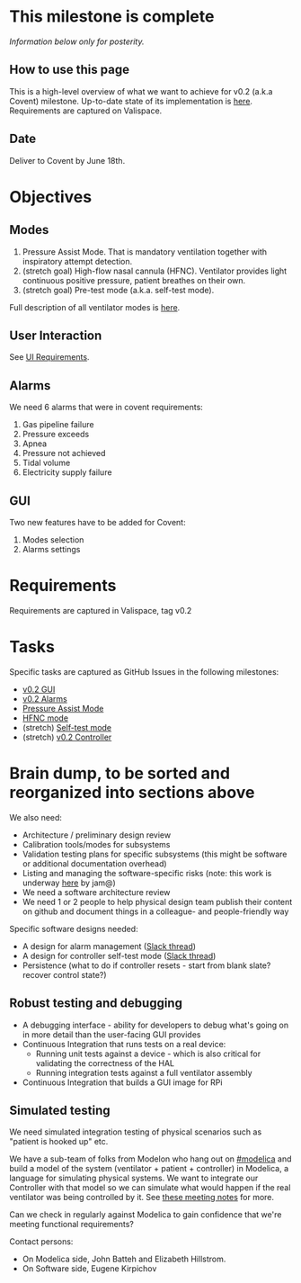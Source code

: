 # This milestone is complete

_Information below only for posterity._

## How to use this page
This is a high-level overview of what we want to achieve for v0.2 (a.k.a Covent) milestone. Up-to-date state of its implementation
is [here](https://docs.google.com/document/d/1CHgz-y6wV6duTg66s1h8-wZZ6Tn22U1iL5WtjhSYQgk/edit#). Requirements are captured on Valispace.

## Date

Deliver to Covent by June 18th.

# Objectives
## Modes
 1. Pressure Assist Mode. That is mandatory ventilation together with inspiratory attempt detection.
 2. (stretch goal) High-flow nasal cannula (HFNC). Ventilator provides light continuous positive pressure, patient breathes on their own.
 3. (stretch goal) Pre-test mode (a.k.a. self-test mode).

Full description of all ventilator modes is [here](ventilation_modes.md).

## User Interaction

See [UI Requirements](UI_requirements.md).

## Alarms
We need 6 alarms that were in covent requirements:
1. Gas pipeline failure
2. Pressure exceeds
3. Apnea
4. Pressure not achieved
5. Tidal volume
6. Electricity supply failure

## GUI
Two new features have to be added for Covent:
1. Modes selection
2. Alarms settings

# Requirements

Requirements are captured in Valispace, tag v0.2

# Tasks
Specific tasks are captured as GitHub Issues in the following milestones:
 - [v0.2 GUI](https://github.com/RespiraWorks/Ventilator/milestone/12)
 - [v0.2 Alarms](https://github.com/RespiraWorks/Ventilator/milestone/11)
 - [Pressure Assist Mode](https://github.com/RespiraWorks/Ventilator/milestone/8)
 - [HFNC mode](https://github.com/RespiraWorks/Ventilator/milestone/9)
 - (stretch) [Self-test mode](https://github.com/RespiraWorks/Ventilator/milestone/10)
 - (stretch) [v0.2 Controller](https://github.com/RespiraWorks/Ventilator/milestone/13)


# Brain dump, to be sorted and reorganized into sections above

We also need:
* Architecture / preliminary design review
* Calibration tools/modes for subsystems
* Validation testing plans for specific subsystems (this might be software or additional documentation overhead)
* Listing and managing the software-specific risks (note: this work is underway [here](https://docs.google.com/spreadsheets/d/1qlTV5HqxnhlJXuhbSsEIfU-YwnN6PzgASv9_2dc5-cM/edit?usp=sharing) by jam@)
* We need a software architecture review
* We need 1 or 2 people to help physical design team publish their content on github and document things in a colleague- and people-friendly way

Specific software designs needed:
* A design for alarm management ([Slack thread](https://respiraworks.slack.com/archives/C0100SF3N5T/p1589153203185000))
* A design for controller self-test mode ([Slack thread](https://respiraworks.slack.com/archives/C0100SF3N5T/p1589153203185000))
* Persistence (what to do if controller resets - start from blank slate? recover control state?)

## Robust testing and debugging
* A debugging interface - ability for developers to debug what's going on in more detail than the user-facing GUI provides
* Continuous Integration that runs tests on a real device:
  * Running unit tests against a device - which is also critical for validating the correctness of the HAL
  * Running integration tests against a full ventilator assembly
* Continuous Integration that builds a GUI image for RPi

## Simulated testing

We need simulated integration testing of physical scenarios such as "patient is hooked up" etc.

We have a sub-team of folks from Modelon who hang out on [#modelica](https://app.slack.com/client/T0102KRCH5M/C011HUP75EJ) and build a model of the system (ventilator + patient + controller) in Modelica, a language for simulating physical systems. We want to integrate our Controller with that model so we can simulate what would happen if the real ventilator was being controlled by it. See [these meeting notes](https://docs.google.com/document/d/14lrTVcYuuUii7QTvuJJneex-_uKSHQ33Hg9CR5pOARo/edit#heading=h.cpwphjtw2hj8) for more.

Can we check in regularly against Modelica to gain confidence that we're meeting functional requirements?

Contact persons:
* On Modelica side, John Batteh and Elizabeth Hillstrom.
* On Software side, Eugene Kirpichov
